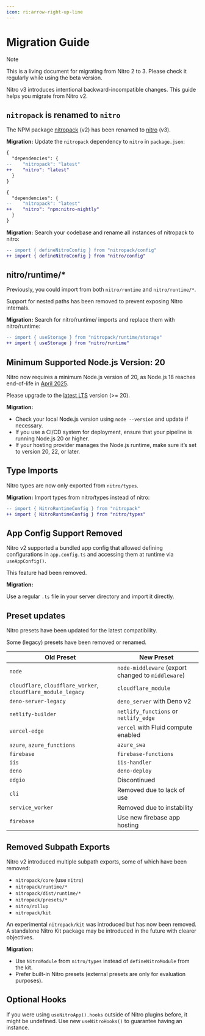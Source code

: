 ```yaml
---
icon: ri:arrow-right-up-line
---
```


# Migration Guide

> [!NOTE]
> This is a living document for migrating from Nitro 2 to 3. Please check it regularly while using the beta version.

Nitro v3 introduces intentional backward-incompatible changes. This guide helps you migrate from Nitro v2.

## `nitropack` is renamed to `nitro`

The NPM package [nitropack](https://www.npmjs.com/package/nitropack) (v2) has been renamed to [nitro](https://www.npmjs.com/package/nitro) (v3).

**Migration:** Update the `nitropack` dependency to `nitro` in `package.json`:

```diff [release channel]
{
  "dependencies": {
--    "nitropack": "latest"
++    "nitro": "latest"
  }
}
```
```diff [nightly channel]
{
  "dependencies": {
--    "nitropack": "latest"
++    "nitro": "npm:nitro-nightly"
  }
}
```

**Migration:** Search your codebase and rename all instances of nitropack to nitro:

```diff
-- import { defineNitroConfig } from "nitropack/config"
++ import { defineNitroConfig } from "nitro/config"
```

## nitro/runtime/*

Previously, you could import from both `nitro/runtime` and `nitro/runtime/*`.

Support for nested paths has been removed to prevent exposing Nitro internals.

**Migration:** Search for nitro/runtime/ imports and replace them with nitro/runtime:

```diff
-- import { useStorage } from "nitropack/runtime/storage"
++ import { useStorage } from "nitro/runtime"
```

## Minimum Supported Node.js Version: 20

Nitro now requires a minimum Node.js version of 20, as Node.js 18 reaches end-of-life in [April 2025](https://nodejs.org/en/about/previous-releases).

Please upgrade to the [latest LTS](https://nodejs.org/en/download) version (>= 20).

**Migration:**

- Check your local Node.js version using `node --version` and update if necessary.
- If you use a CI/CD system for deployment, ensure that your pipeline is running Node.js 20 or higher.
- If your hosting provider manages the Node.js runtime, make sure it’s set to version 20, 22, or later.

## Type Imports

Nitro types are now only exported from `nitro/types`.

**Migration:** Import types from nitro/types instead of nitro:

```diff
-- import { NitroRuntimeConfig } from "nitropack"
++ import { NitroRuntimeConfig } from "nitro/types"
```

## App Config Support Removed

Nitro v2 supported a bundled app config that allowed defining configurations in `app.config.ts` and accessing them at runtime via `useAppConfig()`.

This feature had been removed.

**Migration:**

Use a regular `.ts` file in your server directory and import it directly.

## Preset updates

Nitro presets have been updated for the latest compatibility.

Some (legacy) presets have been removed or renamed.

| Old Preset                   | New Preset                    |
|------------------------------|-------------------------------|
| `node`                       | `node-middleware` (export changed to `middleware`) |
| `cloudflare`, `cloudflare_worker`, `cloudflare_module_legacy` | `cloudflare_module`           |
| `deno-server-legacy`         | `deno_server` with Deno v2    |
| `netlify-builder`            | `netlify_functions` or `netlify_edge` |
| `vercel-edge`                | `vercel` with Fluid compute enabled |
| `azure`, `azure_functions`   | `azure_swa`                   |
| `firebase`                   | `firebase-functions`          |
| `iis`                        | `iis-handler`                 |
| `deno`                       | `deno-deploy`                 |
| `edgio`                      | Discontinued     |
| `cli`                        | Removed due to lack of use |
| `service_worker`             | Removed due to instability |
| `firebase`                   | Use new firebase app hosting |

## Removed Subpath Exports

Nitro v2 introduced multiple subpath exports, some of which have been removed:

- `nitropack/core` (use `nitro`)
- `nitropack/runtime/*`
- `nitropack/dist/runtime/*`
- `nitropack/presets/*`
- `nitro/rollup`
- `nitropack/kit`

An experimental `nitropack/kit` was introduced but has now been removed. A standalone Nitro Kit package may be introduced in the future with clearer objectives.

**Migration:**

- Use `NitroModule` from `nitro/types` instead of `defineNitroModule` from the kit.
- Prefer built-in Nitro presets (external presets are only for evaluation purposes).

## Optional Hooks

If you were using `useNitroApp().hooks` outside of Nitro plugins before, it might be undefined. Use new `useNitroHooks()` to guarantee having an instance.
